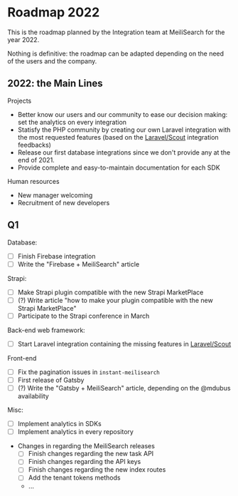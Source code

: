 # Roadmap 2022

This is the roadmap planned by the Integration team at MeiliSearch for the year 2022.

Nothing is definitive: the roadmap can be adapted depending on the need of the users and the company.

## 2022: the Main Lines

Projects
- Better know our users and our community to ease our decision making: set the analytics on every integration
- Statisfy the PHP community by creating our own Laravel integration with the most requested features (based on the [Laravel/Scout](https://github.com/laravel/scout) integration feedbacks)
- Release our first database integrations since we don't provide any at the end of 2021.
- Provide complete and easy-to-maintain documentation for each SDK

Human resources
- New manager welcoming
- Recruitment of new developers

## Q1

Database:
- [ ] Finish Firebase integration
- [ ] Write the "Firebase + MeiliSearch" article

Strapi:
- [ ] Make Strapi plugin compatible with the new Strapi MarketPlace
- [ ] (?) Write article "how to make your plugin compatible with the new Strapi MarketPlace"
- [ ] Participate to the Strapi conference in March

Back-end web framework:
- [ ] Start Laravel integration containing the missing features in [Laravel/Scout](https://github.com/laravel/scout)

Front-end
- [ ] Fix the pagination issues in `instant-meilisearch`
- [ ] First release of Gatsby
- [ ] (?) Write the "Gatsby + MeiliSearch" article, depending on the @mdubus availability

Misc:
- [ ] Implement analytics in SDKs
- [ ] Implement analytics in every repository
- Changes in regarding the MeiliSearch releases
  - [ ] Finish changes regarding the new task API
  - [ ] Finish changes regarding the API keys
  - [ ] Finish changes regarding the new index routes
  - [ ] Add the tenant tokens methods
  - ...
